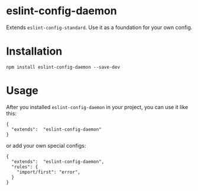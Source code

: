 # eslint-config-daemon

Extends `eslint-config-standard`. Use it as a foundation for your own config.

# Installation

```
npm install eslint-config-daemon --save-dev
```

# Usage

After you installed `eslint-config-daemon` in your project, you can use it like this:

```
{
  "extends":  "eslint-config-daemon"
}
```

or add your own special configs:

```
{
  "extends":  "eslint-config-daemon",
  "rules": {
    "import/first": "error",
  }
}
```
